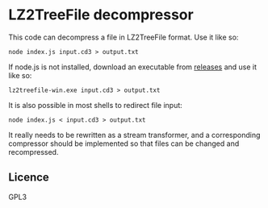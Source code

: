 # LZ2TreeFile decompressor

This code can decompress a file in LZ2TreeFile format.  Use it like so:

    node index.js input.cd3 > output.txt

If node.js is not installed, download an executable from [releases](https://github.com/aratelle-hepeng/lz2treefile/releases) and use it like so:

    lz2treefile-win.exe input.cd3 > output.txt

It is also possible in most shells to redirect file input:

    node index.js < input.cd3 > output.txt

It really needs to be rewritten as a stream transformer, and a corresponding
compressor should be implemented so that files can be changed and recompressed.

## Licence

GPL3
